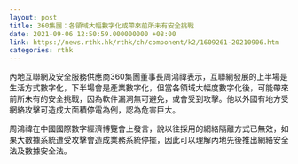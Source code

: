 ```yaml
---
layout: post
title: 360集團：各領域大幅數字化或帶來前所未有安全挑戰
date: 2021-09-06 12:50:59.000000000 +08:00
link: https://news.rthk.hk/rthk/ch/component/k2/1609261-20210906.htm
categories: rthk
---
```


內地互聯網及安全服務供應商360集團董事長周鴻禕表示，互聯網發展的上半場是生活方式數字化，下半場會是產業數字化，但當各領域大幅度數字化後，可能帶來前所未有的安全挑戰，因為軟件漏洞無可避免，或會受到攻擊。他以外國有地方受網絡攻擊可造成大面積停電為例，認為危害巨大。

周鴻禕在中國國際數字經濟博覽會上發言，說以往採用的網絡隔離方式已無效，如果大數據系統遭受攻擊會造成業務系統停擺，因此可以理解內地先後推出網絡安全法及數據安全法。
